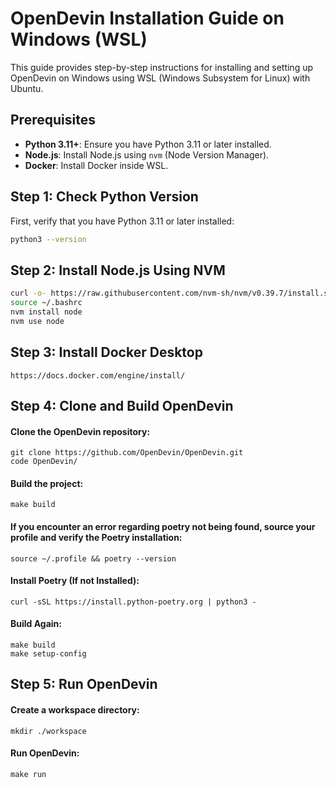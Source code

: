 # OpenDevin Installation Guide on Windows (WSL)

This guide provides step-by-step instructions for installing and setting up OpenDevin on Windows using WSL (Windows Subsystem for Linux) with Ubuntu.

## Prerequisites

- **Python 3.11+**: Ensure you have Python 3.11 or later installed.
- **Node.js**: Install Node.js using `nvm` (Node Version Manager).
- **Docker**: Install Docker inside WSL.

## Step 1: Check Python Version

First, verify that you have Python 3.11 or later installed:

```bash
python3 --version
```

## Step 2: Install Node.js Using NVM
```bash
curl -o- https://raw.githubusercontent.com/nvm-sh/nvm/v0.39.7/install.sh | bash
source ~/.bashrc
nvm install node
nvm use node
```

## Step 3: Install Docker Desktop 
```
https://docs.docker.com/engine/install/
```

## Step 4: Clone and Build OpenDevin

#### Clone the OpenDevin repository:
```
git clone https://github.com/OpenDevin/OpenDevin.git
code OpenDevin/
```

#### Build the project:
```
make build
```

#### If you encounter an error regarding poetry not being found, source your profile and verify the Poetry installation:
```
source ~/.profile && poetry --version
```

#### Install Poetry (If not Installed):
```
curl -sSL https://install.python-poetry.org | python3 -
```

#### Build Again: 
```
make build
make setup-config
```
## Step 5: Run OpenDevin
#### Create a workspace directory:
```
mkdir ./workspace
```

#### Run OpenDevin:
```
make run
```
